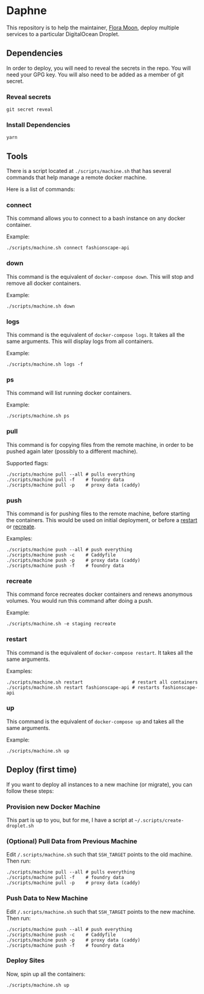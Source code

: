 # Daphne

This repository is to help the maintainer, [Flora Moon](https://flora.cool),
deploy multiple services to a particular DigitalOcean Droplet.

## Dependencies

In order to deploy, you will need to reveal the secrets in the repo.
You will need your GPG key.
You will also need to be added as a member of git secret.

### Reveal secrets

```
git secret reveal
```

### Install Dependencies

```
yarn
```

## Tools

There is a script located at `./scripts/machine.sh` that has several commands
that help manage a remote docker machine.

Here is a list of commands:

### connect

This command allows you to connect to a bash instance on any docker container.

Example:

```
./scripts/machine.sh connect fashionscape-api
```

### down

This command is the equivalent of `docker-compose down`. This will stop and
remove all docker containers.

Example:

```
./scripts/machine.sh down
```

### logs

This command is the equivalent of `docker-compose logs`. It takes all the same
arguments. This will display logs from all containers.

Example:

```
./scripts/machine.sh logs -f
```

### ps

This command will list running docker containers.

Example:

```
./scripts/machine.sh ps
```

### pull

This command is for copying files from the remote machine, in order to be pushed
again later (possibly to a different machine).

Supported flags:

```
./scripts/machine pull --all # pulls everything
./scripts/machine pull -f    # foundry data
./scripts/machine pull -p    # proxy data (caddy)
```

### push

This command is for pushing files to the remote machine, before starting the
containers. This would be used on initial deployment, or before a
[restart](#restart) or [recreate](#recreate).

Examples:

```
./scripts/machine push --all # push everything
./scripts/machine push -c    # Caddyfile
./scripts/machine push -p    # proxy data (caddy)
./scripts/machine push -f    # foundry data
```

### recreate

This command force recreates docker containers and renews anonymous volumes. You
would run this command after doing a push.

Example:

```
./scripts/machine.sh -e staging recreate
```

### restart

This command is the equivalent of `docker-compose restart`. It takes all the
same arguments.

Examples:

```
./scripts/machine.sh restart                  # restart all containers
./scripts/machine.sh restart fashionscape-api # restarts fashionscape-api
```

### up

This command is the equivalent of `docker-compose up` and takes all the same
arguments.

Example:

```
./scripts/machine.sh up
```

## Deploy (first time)

If you want to deploy all instances to a new machine (or migrate), you can
follow these steps:

### Provision new Docker Machine

This part is up to you, but for me, I have a script at
`~/.scripts/create-droplet.sh`

### (Optional) Pull Data from Previous Machine

Edit `/.scripts/machine.sh` such that `SSH_TARGET` points to the old machine.
Then run:

```
./scripts/machine pull --all # pulls everything
./scripts/machine pull -f    # foundry data
./scripts/machine pull -p    # proxy data (caddy)
```

### Push Data to New Machine

Edit `/.scripts/machine.sh` such that `SSH_TARGET` points to the new machine.
Then run:

```
./scripts/machine push --all # push everything
./scripts/machine push -c    # Caddyfile
./scripts/machine push -p    # proxy data (caddy)
./scripts/machine push -f    # foundry data
```

### Deploy Sites

Now, spin up all the containers:

```
./scripts/machine.sh up
```
